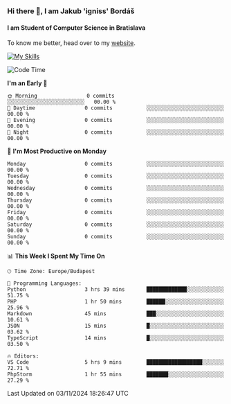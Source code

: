 ### Hi there 👋, I am Jakub 'igniss' Bordáš

#### I am Student of Computer Science in Bratislava
To know me better, head over to my [website](https://bordas.sk).

[![My Skills](https://skillicons.dev/icons?i=js,html,css,figma,svelte,java,kotlin,python,postgresql,typescript,nest,nodejs)](https://bordas.sk)


<!--START_SECTION:waka-->
![Code Time](http://img.shields.io/badge/Code%20Time-1%2C559%20hrs%209%20mins-blue)

**I'm an Early 🐤** 

```text
🌞 Morning                0 commits           ░░░░░░░░░░░░░░░░░░░░░░░░░   00.00 % 
🌆 Daytime                0 commits           ░░░░░░░░░░░░░░░░░░░░░░░░░   00.00 % 
🌃 Evening                0 commits           ░░░░░░░░░░░░░░░░░░░░░░░░░   00.00 % 
🌙 Night                  0 commits           ░░░░░░░░░░░░░░░░░░░░░░░░░   00.00 % 
```
📅 **I'm Most Productive on Monday** 

```text
Monday                   0 commits           ░░░░░░░░░░░░░░░░░░░░░░░░░   00.00 % 
Tuesday                  0 commits           ░░░░░░░░░░░░░░░░░░░░░░░░░   00.00 % 
Wednesday                0 commits           ░░░░░░░░░░░░░░░░░░░░░░░░░   00.00 % 
Thursday                 0 commits           ░░░░░░░░░░░░░░░░░░░░░░░░░   00.00 % 
Friday                   0 commits           ░░░░░░░░░░░░░░░░░░░░░░░░░   00.00 % 
Saturday                 0 commits           ░░░░░░░░░░░░░░░░░░░░░░░░░   00.00 % 
Sunday                   0 commits           ░░░░░░░░░░░░░░░░░░░░░░░░░   00.00 % 
```


📊 **This Week I Spent My Time On** 

```text
🕑︎ Time Zone: Europe/Budapest

💬 Programming Languages: 
Python                   3 hrs 39 mins       █████████████░░░░░░░░░░░░   51.75 % 
PHP                      1 hr 50 mins        ██████░░░░░░░░░░░░░░░░░░░   25.96 % 
Markdown                 45 mins             ███░░░░░░░░░░░░░░░░░░░░░░   10.61 % 
JSON                     15 mins             █░░░░░░░░░░░░░░░░░░░░░░░░   03.62 % 
TypeScript               14 mins             █░░░░░░░░░░░░░░░░░░░░░░░░   03.50 % 

🔥 Editors: 
VS Code                  5 hrs 9 mins        ██████████████████░░░░░░░   72.71 % 
PhpStorm                 1 hr 55 mins        ███████░░░░░░░░░░░░░░░░░░   27.29 % 
```


 Last Updated on 03/11/2024 18:26:47 UTC
<!--END_SECTION:waka-->
